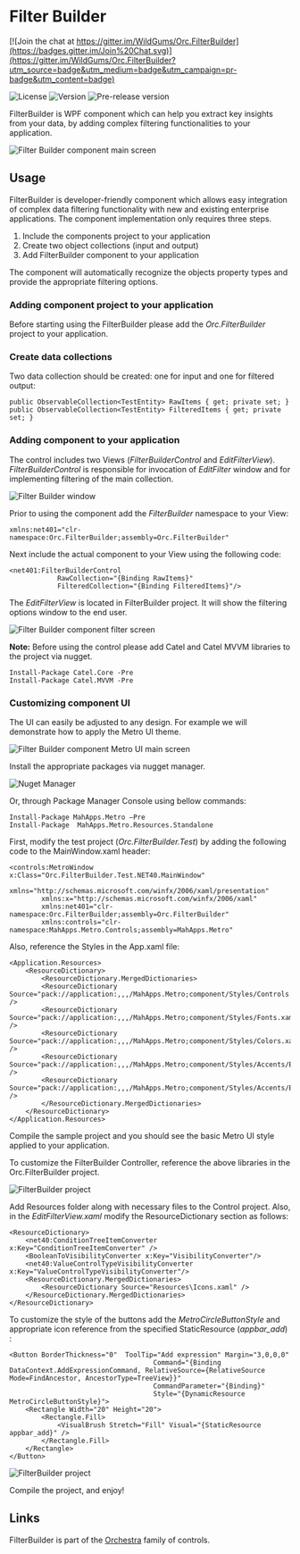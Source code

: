 # Filter Builder

[![Join the chat at https://gitter.im/WildGums/Orc.FilterBuilder](https://badges.gitter.im/Join%20Chat.svg)](https://gitter.im/WildGums/Orc.FilterBuilder?utm_source=badge&utm_medium=badge&utm_campaign=pr-badge&utm_content=badge)

![License](https://img.shields.io/github/license/wildgums/orc.filterbuilder.svg)
![Version](https://img.shields.io/nuget/v/orc.filterbuilder.svg)
![Pre-release version](https://img.shields.io/nuget/vpre/orc.filterbuilder.svg)

FilterBuilder is  WPF component which can help you extract key insights from your data, by adding complex filtering functionalities to your application.

![Filter Builder component main screen](img/1.png) 

## Usage

FilterBuilder is developer-friendly component which allows easy integration of complex data filtering functionality with new and existing enterprise applications. The component implementation only requires three steps.

1. Include the components project to your application
2. Create two object collections (input and output) 
3. Add FilterBuilder component to your application 

The component will automatically recognize the objects property types and provide the appropriate filtering options.


### Adding component project to your application

Before starting using the FilterBuilder please add the *Orc.FilterBuilder* project to your application.

### Create data collections

Two data collection should be created: one for input and one for filtered output:

    public ObservableCollection<TestEntity> RawItems { get; private set; }
    public ObservableCollection<TestEntity> FilteredItems { get; private set; }

### Adding component to your application

The control includes two Views (*FilterBuilderControl* and *EditFilterView*). 
*FilterBuilderControl* is responsible for invocation of *EditFilter* window and for implementing filtering of the main collection. 

![Filter Builder window](img/filter_builder.png)  

Prior to using the component add the *FilterBuilder* namespace to your View:

    xmlns:net401="clr-namespace:Orc.FilterBuilder;assembly=Orc.FilterBuilder"

Next include the actual component to your View using the following code:

    <net401:FilterBuilderControl 
    			RawCollection="{Binding RawItems}"
    			FilteredCollection="{Binding FilteredItems}"/>

The *EditFilterView* is located in FilterBuilder project. It will show the filtering options window to the end user.

![Filter Builder component filter screen](img/2.png) 


**Note:**
Before using the control please add Catel and Catel MVVM libraries to the project via nugget.

    Install-Package Catel.Core -Pre
    Install-Package Catel.MVVM -Pre


### Customizing component UI

The UI can easily be adjusted to any design. For example we will demonstrate how to apply the Metro UI theme.

![Filter Builder component Metro UI main screen](img/metro_1.png) 

Install the appropriate packages via nugget manager.

![Nuget Manager](img/mahapps_1.png)  

Or, through Package Manager Console using bellow commands:

    Install-Package MahApps.Metro –Pre
    Install-Package  MahApps.Metro.Resources.Standalone

First, modify the test project (*Orc.FilterBuilder.Test*) by adding the following code to the MainWindow.xaml header:

    <controls:MetroWindow x:Class="Orc.FilterBuilder.Test.NET40.MainWindow"
    		xmlns="http://schemas.microsoft.com/winfx/2006/xaml/presentation"
			xmlns:x="http://schemas.microsoft.com/winfx/2006/xaml"
    		xmlns:net401="clr-namespace:Orc.FilterBuilder;assembly=Orc.FilterBuilder"
    		xmlns:controls="clr-namespace:MahApps.Metro.Controls;assembly=MahApps.Metro"


Also, reference the Styles in the App.xaml file:

    <Application.Resources>
    	<ResourceDictionary>
    		<ResourceDictionary.MergedDictionaries>
    		<ResourceDictionary Source="pack://application:,,,/MahApps.Metro;component/Styles/Controls.xaml" />
    		<ResourceDictionary Source="pack://application:,,,/MahApps.Metro;component/Styles/Fonts.xaml" />
    		<ResourceDictionary Source="pack://application:,,,/MahApps.Metro;component/Styles/Colors.xaml" />
    		<ResourceDictionary Source="pack://application:,,,/MahApps.Metro;component/Styles/Accents/Blue.xaml" />
    		<ResourceDictionary Source="pack://application:,,,/MahApps.Metro;component/Styles/Accents/BaseLight.xaml" />
    		</ResourceDictionary.MergedDictionaries>
    	</ResourceDictionary>
    </Application.Resources>

Compile the sample project and you should see the basic Metro UI style applied to your application.

To customize the FilterBuilder Controller, reference the above libraries in the Orc.FilterBuilder project. 

![FilterBuilder project](img/solution_explorer.png)  

Add Resources folder along with necessary files to the Control project.
Also, in the *EditFilterView.xaml* modify the ResourceDictionary section as follows:

    <ResourceDictionary>
    	<net40:ConditionTreeItemConverter x:Key="ConditionTreeItemConverter" />
    	<BooleanToVisibilityConverter x:Key="VisibilityConverter"/>
    	<net40:ValueControlTypeVisibilityConverter x:Key="ValueControlTypeVisibilityConverter"/>
    	<ResourceDictionary.MergedDictionaries>
    		<ResourceDictionary Source="Resources\Icons.xaml" />
    	</ResourceDictionary.MergedDictionaries>
    </ResourceDictionary>


To customize the style of the buttons add the *MetroCircleButtonStyle* and appropriate icon reference from the specified StaticResource (*appbar_add*) :

    <Button BorderThickness="0"  ToolTip="Add expression" Margin="3,0,0,0"
    									Command="{Binding DataContext.AddExpressionCommand, RelativeSource={RelativeSource Mode=FindAncestor, AncestorType=TreeView}}" 
    									CommandParameter="{Binding}"
     									Style="{DynamicResource MetroCircleButtonStyle}">
    	<Rectangle Width="20" Height="20">
    		<Rectangle.Fill>
    			<VisualBrush Stretch="Fill" Visual="{StaticResource appbar_add}" />
    		</Rectangle.Fill>
    	</Rectangle>
	</Button>

![FilterBuilder project](img/metro_2.png)  

Compile the project, and enjoy!

## Links

FilterBuilder is part of the [Orchestra](https://github.com/WildGums/Orchestra) family of controls.
